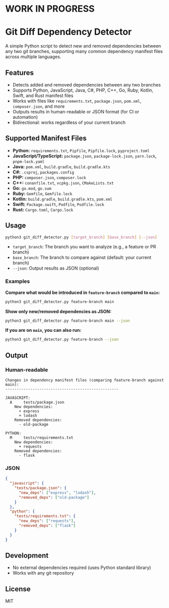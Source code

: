 # WORK IN PROGRESS

# Git Diff Dependency Detector

A simple Python script to detect new and removed dependencies between any two git branches, supporting many common dependency manifest files across multiple languages.

## Features

- Detects added and removed dependencies between any two branches
- Supports Python, JavaScript, Java, C#, PHP, C++, Go, Ruby, Kotlin, Swift, and Rust manifest files
- Works with files like `requirements.txt`, `package.json`, `pom.xml`, `composer.json`, and more
- Outputs results in human-readable or JSON format (for CI or automation)
- Bidirectional: works regardless of your current branch

## Supported Manifest Files

- **Python:** `requirements.txt`, `Pipfile`, `Pipfile.lock`, `pyproject.toml`
- **JavaScript/TypeScript:** `package.json`, `package-lock.json`, `yarn.lock`, `pnpm-lock.yaml`
- **Java:** `pom.xml`, `build.gradle`, `build.gradle.kts`
- **C#:** `.csproj`, `packages.config`
- **PHP:** `composer.json`, `composer.lock`
- **C++:** `conanfile.txt`, `vcpkg.json`, `CMakeLists.txt`
- **Go:** `go.mod`, `go.sum`
- **Ruby:** `Gemfile`, `Gemfile.lock`
- **Kotlin:** `build.gradle`, `build.gradle.kts`, `pom.xml`
- **Swift:** `Package.swift`, `Podfile`, `Podfile.lock`
- **Rust:** `Cargo.toml`, `Cargo.lock`

## Usage

```bash
python3 git_diff_detector.py [target_branch] [base_branch] [--json]
```
- `target_branch`: The branch you want to analyze (e.g., a feature or PR branch)
- `base_branch`: The branch to compare against (default: your current branch)
- `--json`: Output results as JSON (optional)

### Examples

**Compare what would be introduced in `feature-branch` compared to `main`:**
```bash
python3 git_diff_detector.py feature-branch main
```

**Show only new/removed dependencies as JSON:**
```bash
python3 git_diff_detector.py feature-branch main --json
```

**If you are on `main`, you can also run:**
```bash
python3 git_diff_detector.py feature-branch --json
```

## Output

### Human-readable
```
Changes in dependency manifest files (comparing feature-branch against main):
--------------------------------------------------

JAVASCRIPT:
  A     tests/package.json
    New dependencies:
      + express
      + lodash
    Removed dependencies:
      - old-package

PYTHON:
  M     tests/requirements.txt
    New dependencies:
      + requests
    Removed dependencies:
      - flask
```

### JSON
```json
{
  "javascript": {
    "tests/package.json": {
      "new_deps": ["express", "lodash"],
      "removed_deps": ["old-package"]
    }
  },
  "python": {
    "tests/requirements.txt": {
      "new_deps": ["requests"],
      "removed_deps": ["flask"]
    }
  }
}
```

## Development

- No external dependencies required (uses Python standard library)
- Works with any git repository

## License

MIT